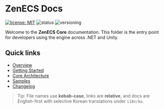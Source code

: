 # ZenECS Docs

[![license: MIT](https://img.shields.io/badge/license-MIT-blue)](../LICENSE)
![status](https://img.shields.io/badge/status-active-brightgreen)
![versioning](https://img.shields.io/badge/versioning-SemVer-informational)

Welcome to the **ZenECS Core** documentation. This folder is the entry point for developers using the engine across .NET and Unity.

## Quick links
- [Overview](overview/zenecs-at-a-glance.md)
- [Getting Started](getting-started/quickstart-basic.md)
- [Core Architecture](overview/architecture.md)
- [Samples](samples/01-basic.md)
- [Changelog](release/changelog.md)

> Tip: File names use **kebab-case**, links are **relative**, and docs are English-first with selective Korean translations under `i18n/ko`.
